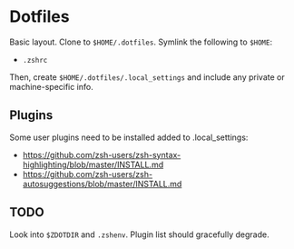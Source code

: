 # Dotfiles

Basic layout. Clone to `$HOME/.dotfiles`. Symlink the following to `$HOME`:
* `.zshrc`

Then, create `$HOME/.dotfiles/.local_settings` and include any private or machine-specific info.

## Plugins
Some user plugins need to be installed added to .local_settings:
* https://github.com/zsh-users/zsh-syntax-highlighting/blob/master/INSTALL.md
* https://github.com/zsh-users/zsh-autosuggestions/blob/master/INSTALL.md 

## TODO
Look into `$ZDOTDIR` and `.zshenv`.
Plugin list should gracefully degrade.
